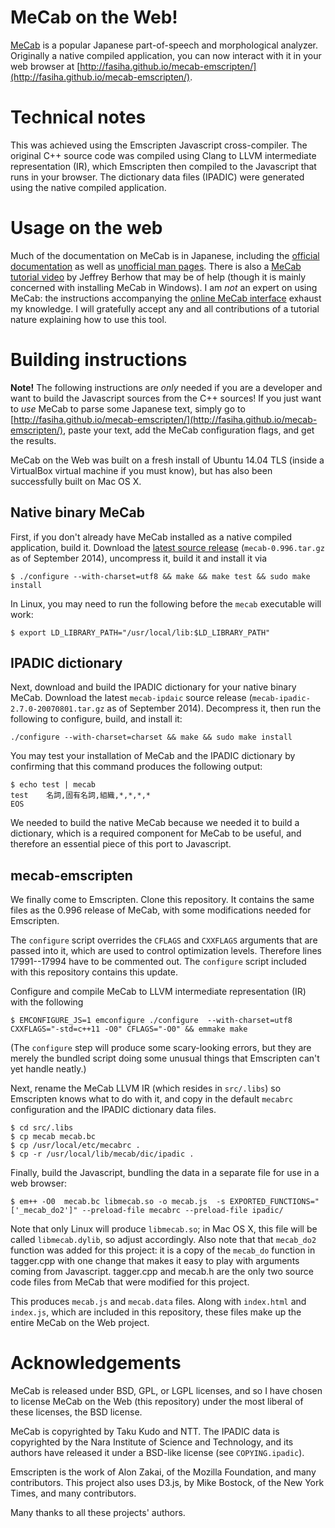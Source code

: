 # MeCab on the Web!

[MeCab](http://mecab.googlecode.com/svn/trunk/mecab/doc/index.html) is a popular Japanese part-of-speech and morphological analyzer. Originally a native compiled application, you can now interact with it in your web browser at [http://fasiha.github.io/mecab-emscripten/](http://fasiha.github.io/mecab-emscripten/).

# Technical notes

This was achieved using the Emscripten Javascript cross-compiler. The original C++ source code was compiled using Clang to LLVM intermediate representation (IR), which Emscripten then compiled to the Javascript that runs in your browser. The dictionary data files (IPADIC) were generated using the native compiled application.

# Usage on the web

Much of the documentation on MeCab is in Japanese, including the [official documentation](http://mecab.googlecode.com/svn/trunk/mecab/doc/index.html) as well as [unofficial man pages](http://www.mwsoft.jp/programming/munou/mecab_command.html). There is also a [MeCab tutorial video](http://www.youtube.com/watch?v=1wqwWji4u0E) by Jeffrey Berhow that may be of help (though it is mainly concerned with installing MeCab in Windows). I am *not* an expert on using MeCab: the instructions accompanying the [online MeCab interface](http://fasiha.github.io/mecab-emscripten/) exhaust my knowledge. I will gratefully accept any and all contributions of a tutorial nature explaining how to use this tool.

# Building instructions

**Note!** The following instructions are *only* needed if you are a developer and want to build the Javascript sources from the C++ sources! If you just want to *use* MeCab to parse some Japanese text, simply go to [http://fasiha.github.io/mecab-emscripten/](http://fasiha.github.io/mecab-emscripten/), paste your text, add the MeCab configuration flags, and get the results.

MeCab on the Web was built on a fresh install of Ubuntu 14.04 TLS (inside a VirtualBox virtual machine if you must know), but has also been successfully built on Mac OS X.

## Native binary MeCab

First, if you don't already have MeCab installed as a native compiled application, build it. Download the [latest source release](https://code.google.com/p/mecab/downloads/list) (`mecab-0.996.tar.gz` as of September 2014), uncompress it, build it and install it via 
```
$ ./configure --with-charset=utf8 && make && make test && sudo make install
``` 

In Linux, you may need to run the following before the `mecab` executable will work:
```
$ export LD_LIBRARY_PATH="/usr/local/lib:$LD_LIBRARY_PATH"
```

## IPADIC dictionary
Next, download and build the IPADIC dictionary for your native binary MeCab. Download the latest `mecab-ipdaic` source release (`mecab-ipadic-2.7.0-20070801.tar.gz` as of September 2014). Decompress it, then run the following to configure, build, and install it:
```
./configure --with-charset=charset && make && sudo make install
```

You may test your installation of MeCab and the IPADIC dictionary by confirming that this command produces the following output:
```
$ echo test | mecab
test    名詞,固有名詞,組織,*,*,*,*
EOS
```

We needed to build the native MeCab because we needed it to build a dictionary, which is a required component for MeCab to be useful, and therefore an essential piece of this port to Javascript.

## mecab-emscripten

We finally come to Emscripten. Clone this repository. It contains the same files as the 0.996 release of MeCab, with some modifications needed for Emscripten.

The `configure` script overrides the `CFLAGS` and `CXXFLAGS` arguments that are passed into it, which are used to control optimization levels. Therefore lines 17991--17994 have to be commented out. The `configure` script included with this repository contains this update.

Configure and compile MeCab to LLVM intermediate representation (IR) with the following
```
$ EMCONFIGURE_JS=1 emconfigure ./configure  --with-charset=utf8 CXXFLAGS="-std=c++11 -O0" CFLAGS="-O0" && emmake make
```
(The `configure` step will produce some scary-looking errors, but they are merely the bundled script doing some unusual things that Emscripten can't yet handle neatly.)

Next, rename the MeCab LLVM IR (which resides in `src/.libs`) so Emscripten knows what to do with it, and copy in the default `mecabrc` configuration and the IPADIC dictionary data files.
```
$ cd src/.libs
$ cp mecab mecab.bc
$ cp /usr/local/etc/mecabrc .
$ cp -r /usr/local/lib/mecab/dic/ipadic .
```

Finally, build the Javascript, bundling the data in a separate file for use in a web browser:
```
$ em++ -O0  mecab.bc libmecab.so -o mecab.js  -s EXPORTED_FUNCTIONS="['_mecab_do2']" --preload-file mecabrc --preload-file ipadic/
```
Note that only Linux will produce `libmecab.so`; in Mac OS X, this file will be called `libmecab.dylib`, so adjust accordingly. Also note that that `mecab_do2` function was added for this project: it is a copy of the `mecab_do` function in tagger.cpp with one change that makes it easy to play with arguments coming from Javascript. tagger.cpp and mecab.h are the only two source code files from MeCab that were modified for this project.

This produces `mecab.js` and `mecab.data` files. Along with `index.html` and `index.js`, which are included in this repository, these files make up the entire MeCab on the Web project.

# Acknowledgements
MeCab is released under BSD, GPL, or LGPL licenses, and so I have chosen to license MeCab on the Web (this repository) under the most liberal of these licenses, the BSD license.

MeCab is copyrighted by Taku Kudo and NTT. The IPADIC data is copyrighted by the Nara Institute of Science and Technology, and its authors have released it under a BSD-like license (see `COPYING.ipadic`).

Emscripten is the work of Alon Zakai, of the Mozilla Foundation, and many contributors. This project also uses D3.js, by Mike Bostock, of the New York Times, and many contributors.

Many thanks to all these projects' authors.